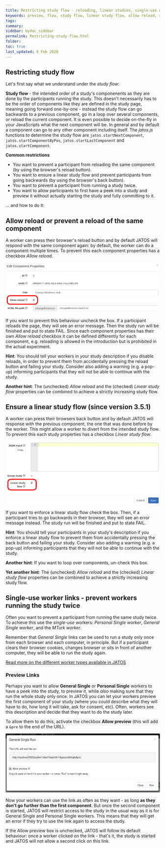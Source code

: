 ```yaml
---
title: Restricting study flow - reloading, linear studies, single-use workers and previews
keywords: preview, flow, study flow, linear study flow, allow reload, reloading, back, backwards, loop
tags:
summary:
sidebar: mydoc_sidebar
permalink: Restricting-study-flow.html
folder:
toc: true
last_updated: 9 Feb 2020
---
```


## Restricting study flow

Let's first say what we understand under the _study flow_:

**Study flow** - the intended order of a study's componenents as they are done by the participants running the study. This doesn't necessarily has to be the order of components like they are defined in the study page, meaning going forward one-by-one - instead the study flow can go backwards to a previous component, go in a loop over several components, or reload the current component. It is even possible to decide on-the-fly in your JavaScripts what the next component will be. In general and by default a component can go to any other component including itself. The _jatos.js_ functions to determine the study flow are `jatos.startNextComponent`, `jatos.startComponentByPos`, `jatos.startLastComponent` and `jatos.startComponent`.

**Common restrictions**
- You want to prevent a participant from reloading the same component (by using the browser's reload button).
- You want to ensure a linear study flow and prevent participants from going backwards (by using the browser's back button).
- You want to prevent a participant from running a study twice.
- You want to allow participants to first have a peek into a study and preview it without actually starting the study and fully committing to it.

... and how to do it:


## Allow reload or prevent a reload of the same component

A worker can press their browser's reload button and by default JATOS will respond with the same component again: by default, the worker can do a component multiple times. To prevent this each component properties has a checkbox _Allow reload_.

![GUI Screenshot](images/component-properties-reload.png)

If you want to prevent this behaviour uncheck the box. If a participant reloads the page, they will see an error message. Then the study run will be finished and put to state FAIL. Since each component properties has their own _Allow reload_ checkbox it can be defined differently for each component, e.g. reloading is allowed in the introduction but is prohibited in the actual experiment.

**Hint**: You should tell your workers in your study description if you disable reloads, in order to prevent them from accidentally pressing the reload button and failing your study. Consider also adding a warning (e.g. a pop-up) informing participants that they will not be able to continue with the study.  

**Another hint**: The (unchecked) _Allow reload_ and the (checked) _Linear study flow_ properties can be combined to achieve a strictly increasing study flow.


## Ensure a linear study flow (since version 3.5.1)

A worker can press their browsers back button and by default JATOS will response with the previous component, the one that was done before by the worker. This might allow a worker to divert from the intended study flow. To prevent this each study properties has a checkbox _Linear study flow_.

![Study Properties Screenshot](images/study-properties-linear-flow.png)

If you want to enforce a linear study flow check the box. Then, if a participant tries to go backwards in their browser, they will see an error message instead. The study run will be finished and put to state FAIL.

**Hint**: You should tell your participants in your study's description if you enforce a linear study flow to prevent them from accidentally pressing the back button and failing your study. Consider also adding a warning (e.g. a pop-up) informing participants that they will not be able to continue with the study.  

**Another hint**: If you want to loop over components, un-check this box. 

**Yet another hint**: The (unchecked) _Allow reload_ and the (checked) _Linear study flow_ properties can be combined to achieve a strictly increasing study flow.


## Single-use worker links - prevent workers running the study twice

Often you want to prevent a participant from running the same study twice. To achieve this use the _single-use_ workers:  _Personal Single worker_, _General Single worker_, and the _MTurk worker_.

Remember that _General Single_ links can be used to run a study only once from each browser and each computer, in principle. But if a participant clears their browser cookies, changes browser or sits in front of another computer, they will be able to run the study again.

[Read more on the different worker types available in JATOS](Worker-Types.html) 


### Preview Links

Perhaps you want to allow **General Single** or **Personal Single** workers to have a peek into the study, to preview it, while _also_ making sure that they run the whole study only once. In JATOS you can let your workers preview the first component of your study (where you could describe what they will have to do, how long it will take, ask for consent, etc). Often, workers see this description and decide that they want to do the study later. 

To allow them to do this, activate the checkbox **Allow preview** (this will add a `&pre` to the end of the URL).

![GUI Screenshot](images/preview_general_single_run.png)

Now your workers can use the link as often as they want - as long **as they don't go further than the first component**. But once the second component is started, JATOS will restrict access to the study in the usual way as it is for General Single and Personal Single workers. This means that they will get an error if they try to use the link again to access the study.

If the Allow preview box is unchecked, JATOS will follow its default behaviour: once a worker clicked on the link - that's it, the study is started and JATOS will not allow a second click on this link. 
